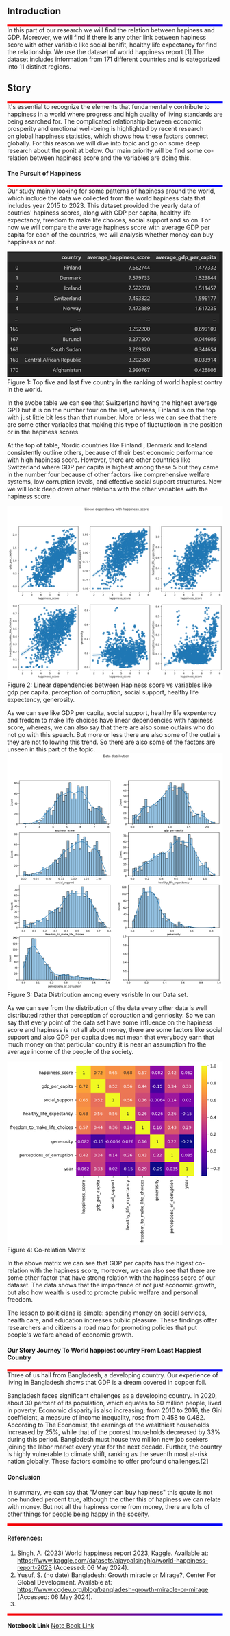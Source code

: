 ## Introduction <br>
<div style="background: linear-gradient(to right, #ff0000, #0000ff); height: 5px;"></div>
In this part of our research we will find the relation between hapiness and GDP. Moreover, we will find if there is any other link between hapiness score with other variable like social benifit, healthy life expectancy for find the relationship. We use the dataset of world happiness report [1].The dataset includes information from 171 different countries and is categorized into 11 distinct regions.

## Story
<div style="background: linear-gradient(to right, #ff0000, #0000ff); height: 5px;"></div>
It's essential to recognize the elements that fundamentally contribute to happiness in a world where progress and high quality of living standards are being searched for. The complicated relationship between economic prosperity and emotional well-being is highlighted by recent research on global happiness statistics, which shows how these factors connect globally. For this reason we will dive into topic and go on some deep research about the ponit at below. Our main priority will be find some co-relation between hapiness score and the variables are doing this.
<br>

#### The Pursuit of Happiness
<div style="background: linear-gradient(to right, #ff0000, #0000ff); height: 5px;"></div>
Our study mainly looking for some patterns of hapiness around the world, which include the data we collected from the world hapiness data that includes year 2015 to 2023. This dataset provided the yearly data of coutries' hapiness scores, along with GDP per capita, healthy life expectancy, freedom to make life choices, social support and so on. For now we will compare the average hapiness score with average GDP per capita for each of the countries, we will analysis whether money can buy happiness or not.

![](https://raw.githubusercontent.com/HoosainMdImran/HoosainMdImran.github.io/gh-pages/assets/image1.png)
Figure 1: Top five and last five country in the ranking of world hapiest contry in the world.

In the avobe table we can see that Switzerland having the highest average GPD but it is on the number four on the list, whereas, Finland is on the top with just little bit less than that number. More or less we can see that there are some other variables that making this type of fluctuatioon in the position or in the hapiness scores. 

At the top of table, Nordic countries like Finland , Denmark and Iceland consistently outline others, because of their best economic performance with high hapiness score. However, there are other countries like Switzerland where GDP per capita is highest among these 5 but they came in the number four because of other factors like comprehensive welfare systems, low corruption levels, and effective social support structures.
Now we will look deep down other relations with the other variables with the hapiness score.

![](https://raw.githubusercontent.com/HoosainMdImran/HoosainMdImran.github.io/gh-pages/assets/image2.png)
Figure 2: Linear dependencies between Hapiness score vs variables like gdp per capita, perception of corruption, social support, healthy life expectency, generosity. 

As we can see like GDP per capita, social support, healthy life expentency and fredom to make life choices have linear dependencies with hapiness score, whereas, we can also say that there are also some outlairs who do not go with this speach. But more or less there are also some of the outlairs they are not following this trend. So there are also some of the factors are unseen in this part of the topic. 
![](https://raw.githubusercontent.com/HoosainMdImran/HoosainMdImran.github.io/gh-pages/assets/image3.png)
Figure 3: Data Distribution among every vsrisble In our  Data set.

As we can see from the distribution of the data every other data is well distributed rather that perception of corouption and genriosity. So we can say that every point of the data set have some influence on the hapiness score and hapiness is not all about money, there are some factors like social support and also GDP per capita does not mean that everybody earn that much money on that particular country it is near an assumption fro the average income of the people of the society.


![](https://raw.githubusercontent.com/HoosainMdImran/HoosainMdImran.github.io/gh-pages/assets/image4.png)
Figure 4: Co-relation Matrix

In the above matrix we can see that GDP per capita has the higest co-relation with the hapiness score, moreover, we can also see that there are some other factor that have strong relation with the hapiness score of our dataset. The data shows that the importance of not just economic growth, but also how wealth is used to promote public welfare and personal freedom.

The lesson to politicians is simple: spending money on social services, health care, and education increases public pleasure. These findings offer researchers and citizens a road map for promoting policies that put people's welfare ahead of economic growth.

#### Our Story Journey To World happiest country From Least Happiest Country
<div style="background: linear-gradient(to right, #ff0000, #0000ff); height: 5px;"></div>
Three of us hail from Bangladesh, a developing country. Our experience of living in Bangladesh shows that GDP is a dream covered in copper foil. 
 
Bangladesh faces significant challenges as a developing country. In 2020, about 30 percent of its population, which equates to 50 million people, lived in poverty. Economic disparity is also increasing; from 2010 to 2016, the Gini coefficient, a measure of income inequality, rose from 0.458 to 0.482. According to The Economist, the earnings of the wealthiest households increased by 25%, while that of the poorest households decreased by 33% during this period. Bangladesh must house two million new job seekers joining the labor market every year for the next decade. Further, the country is highly vulnerable to climate shift, ranking as the seventh most at-risk nation globally. These factors combine to offer profound challenges.[2]


#### Conclusion
In summary, we can say that "Money can buy hapiness" this qoute is not one hundred percent true, although the other this of hapiness we can relate with money. But not all the hapiness come from money, there are lots of other things for people being happy in the soceity.

<div style="background: linear-gradient(to right, #ff0000, #0000ff); height: 5px;"></div>

#### References:
1. Singh, A. (2023) World happiness report 2023, Kaggle. Available at: https://www.kaggle.com/datasets/ajaypalsinghlo/world-happiness-report-2023 (Accessed: 06 May 2024). 
2. Yusuf, S. (no date) Bangladesh: Growth miracle or Mirage?, Center For Global Development. Available at: https://www.cgdev.org/blog/bangladesh-growth-miracle-or-mirage (Accessed: 06 May 2024).
3. 
<div style="background: linear-gradient(to right, #ff0000, #0000ff); height: 5px;"></div>

**Notebook Link** [Note Book Link](https://github.com/HoosainMdImran/HoosainMdImran.github.io/blob/gh-pages/Imran_report_modified_code%201.ipynb)
 
<br>
 